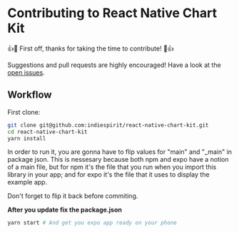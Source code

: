 # Contributing to React Native Chart Kit

👍🎉 First off, thanks for taking the time to contribute! 🎉👍

Suggestions and pull requests are highly encouraged! Have a look at the [open issues](https://github.com/indiespirit/react-native-chart-kit/issues).

## Workflow

First clone:

```sh
git clone git@github.com:indiespirit/react-native-chart-kit.git
cd react-native-chart-kit
yarn install
```

In order to run it, you are gonna have to flip values for "main" and "\_main" in package json. This is nessesary because both npm and expo have a notion of a main file, but for npm it's the file that you run when you import this library in your app; and for expo it's the file that it uses to display the example app.

Don't forget to flip it back before commiting.

**After you update fix the package.json**

```sh
yarn start # And get you expo app ready on your phone
```
